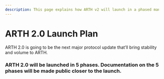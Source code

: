 ```yaml
---
description: This page explains how ARTH v2 will launch in a phased manner.
---
```


# ARTH 2.0 Launch Plan

ARTH 2.0 is going to be the next major protocol update that’ll bring stability and volume to ARTH.

### **ARTH 2.0 will be launched in 5 phases. Documentation on the 5 phases will be made public closer to the launch.**

### 

